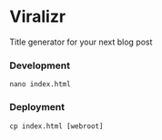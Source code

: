 # Viralizr

Title generator for your next blog post

### Development

    nano index.html

### Deployment

    cp index.html [webroot]